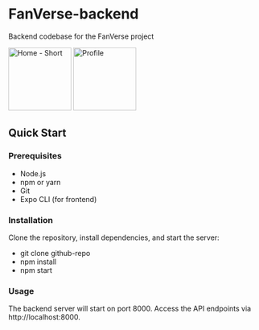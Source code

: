 # FanVerse-backend
Backend codebase for the FanVerse project

<img width="125" alt="Home - Short" src="https://github.com/olusanyaJ/FanVerse-backend/assets/145439880/3feea0e8-44d5-49c0-babb-2fcaa5f3c54f"> <img width="125" alt="Profile" src="https://github.com/olusanyaJ/FanVerse-backend/assets/145439880/09752cdb-2c6f-454f-96f1-786b2a0cc863">

## Quick Start

### Prerequisites
- Node.js
- npm or yarn 
- Git
- Expo CLI (for frontend)
  
### Installation
Clone the repository, install dependencies, and start the server:
- git clone github-repo
- npm install
- npm start

### Usage
The backend server will start on  port 8000. Access the API endpoints via http://localhost:8000.

